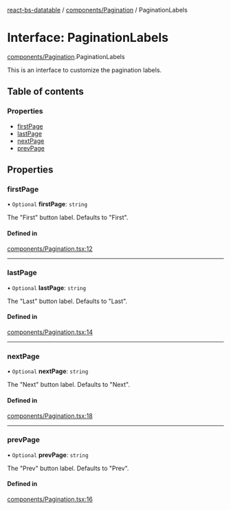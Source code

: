 [react-bs-datatable](../README.md) / [components/Pagination](../modules/components_Pagination.md) / PaginationLabels

# Interface: PaginationLabels

[components/Pagination](../modules/components_Pagination.md).PaginationLabels

This is an interface to customize the pagination labels.

## Table of contents

### Properties

- [firstPage](components_Pagination.PaginationLabels.md#firstpage)
- [lastPage](components_Pagination.PaginationLabels.md#lastpage)
- [nextPage](components_Pagination.PaginationLabels.md#nextpage)
- [prevPage](components_Pagination.PaginationLabels.md#prevpage)

## Properties

### firstPage

• `Optional` **firstPage**: `string`

The "First" button label. Defaults to "First".

#### Defined in

[components/Pagination.tsx:12](https://github.com/imballinst/react-bs-datatable/blob/ed76c0b/src/components/Pagination.tsx#L12)

___

### lastPage

• `Optional` **lastPage**: `string`

The "Last" button label. Defaults to "Last".

#### Defined in

[components/Pagination.tsx:14](https://github.com/imballinst/react-bs-datatable/blob/ed76c0b/src/components/Pagination.tsx#L14)

___

### nextPage

• `Optional` **nextPage**: `string`

The "Next" button label. Defaults to "Next".

#### Defined in

[components/Pagination.tsx:18](https://github.com/imballinst/react-bs-datatable/blob/ed76c0b/src/components/Pagination.tsx#L18)

___

### prevPage

• `Optional` **prevPage**: `string`

The "Prev" button label. Defaults to "Prev".

#### Defined in

[components/Pagination.tsx:16](https://github.com/imballinst/react-bs-datatable/blob/ed76c0b/src/components/Pagination.tsx#L16)
